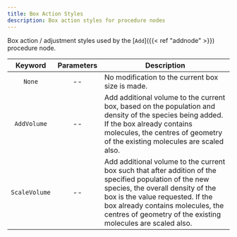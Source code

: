 ```yaml
---
title: Box Action Styles
description: Box action styles for procedure nodes
---
```


Box action / adjustment styles used by the [`Add`]({{< ref "addnode" >}}) procedure node.

|Keyword|Parameters|Description|
|:---:|:--------:|-----------|
|`None`|--|No modification to the current box size is made.|
|`AddVolume`|--|Add additional volume to the current box, based on the population and density of the species being added. If the box already contains molecules, the centres of geometry of the existing molecules are scaled also.|
|`ScaleVolume`|--|Add additional volume to the current box such that after addition of the specified population of the new species, the overall density of the box is the value requested. If the box already contains molecules, the centres of geometry of the existing molecules are scaled also.|
